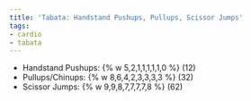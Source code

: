```yaml
---
title: 'Tabata: Handstand Pushups, Pullups, Scissor Jumps'
tags:
- cardio
- tabata
---
```


- Handstand Pushups: {% w 5,2,1,1,1,1,1,0 %} (12)
- Pullups/Chinups: {% w 8,6,4,2,3,3,3,3 %} (32)
- Scissor Jumps: {% w 9,9,8,7,7,7,7,8 %} (62)
